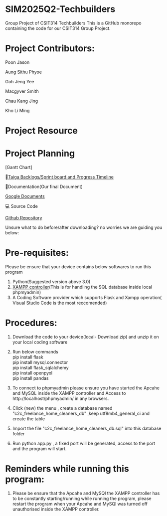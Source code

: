 # SIM2025Q2-Techbuilders
Group Project of CSIT314 Techbuilders
This is a GitHub monorepo containing the code for our CSIT314 Group Project.


# Project Contributors:
Poon Jason


Aung Sithu Phyoe

Goh Jeng Yee

Macgyver Smith

Chau Kang Jing

Kho Li Ming

# Project Resource


# Project Planning
[Gantt Chart]


📌[Taiga Backlogs/Sprint board and Progress Timeline](https://tree.taiga.io/project/pj0327-sim2025q2-techbuilders/timeline)

📝Documentation(Our final Document)

[Google Documents](https://docs.google.com/document/d/1g8Iu8pVzcl_8_sMqifEEP0aguCscYYEf_VA_5GLP7UA/edit?tab=t.0)



💻 Source Code

[Github Repository](https://github.com/jajhg/CSIT314---Techbuilders-T05-.git)


Unsure what to do before/after downloading? no worries we are guiding you below:

# Pre-requisites:

Please be ensure that your device contains below softwares to run this program 
1. Python(Suggested version above 3.0)
2. [XAMPP controller](https://www.apachefriends.org/download.html)(This is for handling the SQL database inside local phpmyadmin)
3. A Coding Software provider which supports Flask and Xampp operation( Visual Studio Code is the most reccomended)


# Procedures:

1. Download the code to your device(local- Download zip) and unzip it on your local coding software
2. Run below commands 
<br>pip install flask
<br>pip install mysql.connector
<br>pip install flask_sqlalchemy
<br>pip install openpyxl
<br>pip install pandas

3. To connect to phpmyadmin please ensure you have started the Apcahe and MySQL inside the XAMPP controller and Access to http://localhost/phpmyadmin/ in any browsers. 

4. Click (new) the menu , create a database named "c2c_freelance_home_cleaners_db" ,keep utf8mb4_general_ci	and create the table 

5. Import the file "c2c_freelance_home_cleaners_db.sql" into this database folder


6. Run python app.py , a fixed port will be generated, access to the port and the program will start.

# Reminders while running this program:
1. Please be ensure that the Apcahe and MySQl the XAMPP controller has to be constantly starting/running while running the program, please restart the program when your Apcahe and MySQl was turned off unauthorised inside the XAMPP controller.